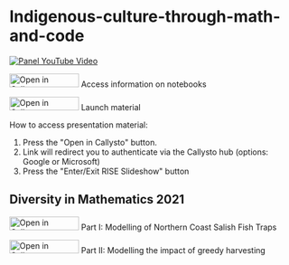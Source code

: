 # Indigenous-culture-through-math-and-code

[![Panel YouTube Video](https://img.youtube.com/vi/mblYhsOkBlY/0.jpg)](https://www.youtube.com/watch?v=mblYhsOkBlY)

<a href="https://hub.callysto.ca/jupyter/hub/user-redirect/git-pull?repo=https%3A%2F%2Fgithub.com%2Flgfunderburk%2FIndigenous-culture-through-math-and-code&branch=main&urlpath=notebooks/Indigenous-culture-through-math-and-code/CoastSalishNotebooks.ipynb&depth=1" target="_parent"><img src="https://raw.githubusercontent.com/callysto/curriculum-notebooks/master/open-in-callysto-button.svg?sanitize=true" width="123" height="24" alt="Open in Callysto"></a> Access information on notebooks

<a href="https://hub.callysto.ca/jupyter/hub/user-redirect/git-pull?repo=https%3A%2F%2Fgithub.com%2Flgfunderburk%2FIndigenous-culture-through-math-and-code&branch=main&urlpath=notebooks/Indigenous-culture-through-math-and-code/Indigenous-culture-through-math-and-code.ipynb&depth=1" target="_parent"><img src="https://raw.githubusercontent.com/callysto/curriculum-notebooks/master/open-in-callysto-button.svg?sanitize=true" width="123" height="24" alt="Open in Callysto"></a> Launch material 

How to access presentation material:

1. Press the "Open in Callysto" button.
2. Link will redirect you to authenticate via the Callysto hub (options: Google or Microsoft)
3. Press the "Enter/Exit RISE Slideshow" button


## Diversity in Mathematics 2021

<a href="https://hub.callysto.ca/jupyter/hub/user-redirect/git-pull?repo=https%3A%2F%2Fgithub.com%2Flgfunderburk%2FIndigenous-culture-through-math-and-code&branch=main&urlpath=notebooks/Indigenous-culture-through-math-and-code/DIM-part-I.ipynb&depth=1" target="_parent"><img src="https://raw.githubusercontent.com/callysto/curriculum-notebooks/master/open-in-callysto-button.svg?sanitize=true" width="123" height="24" alt="Open in Callysto"></a> Part I: Modelling of Northern Coast Salish Fish Traps 

<a href="https://hub.callysto.ca/jupyter/hub/user-redirect/git-pull?repo=https%3A%2F%2Fgithub.com%2Fcallysto%2FIndigenous-culture-through-math-and-code&branch=main&urlpath=notebooks/Indigenous-culture-through-math-and-code/DIM-part-II.ipynb&depth=1" target="_parent"><img src="https://raw.githubusercontent.com/callysto/curriculum-notebooks/master/open-in-callysto-button.svg?sanitize=true" width="123" height="24" alt="Open in Callysto"></a> Part II: Modelling the impact of greedy harvesting
